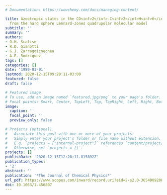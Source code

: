 ```yaml
---
# Documentation: https://wowchemy.com/docs/managing-content/

title: Azeotropic states in the CO<inf>2</inf>-C<inf>2</inf>H<inf>6</inf> mixture
  from the hard sphere Lennard-Jones quadrupolar molecular model
subtitle: ''
summary: ''
authors:
- O.H. Scalise
- R.D. Gianotti
- G.J. Zarragoicoechea
- A.E. Rodríguez
tags: []
categories: []
date: '1989-01-01'
lastmod: 2020-12-15T09:28:11-03:00
featured: false
draft: false

# Featured image
# To use, add an image named `featured.jpg/png` to your page's folder.
# Focal points: Smart, Center, TopLeft, Top, TopRight, Left, Right, BottomLeft, Bottom, BottomRight.
image:
  caption: ''
  focal_point: ''
  preview_only: false

# Projects (optional).
#   Associate this post with one or more of your projects.
#   Simply enter your project's folder or file name without extension.
#   E.g. `projects = ["internal-project"]` references `content/project/deep-learning/index.md`.
#   Otherwise, set `projects = []`.
projects: []
publishDate: '2020-12-15T12:28:11.815892Z'
publication_types:
- '2'
abstract: ''
publication: '*The Journal of Chemical Physics*'
url_pdf: https://www.scopus.com/inward/record.uri?eid=2-s2.0-36549092089&doi=10.1063%2f1.456807&partnerID=40&md5=6c6e65f1f476c82a3880aef8d463be9d
doi: 10.1063/1.456807
---
```

